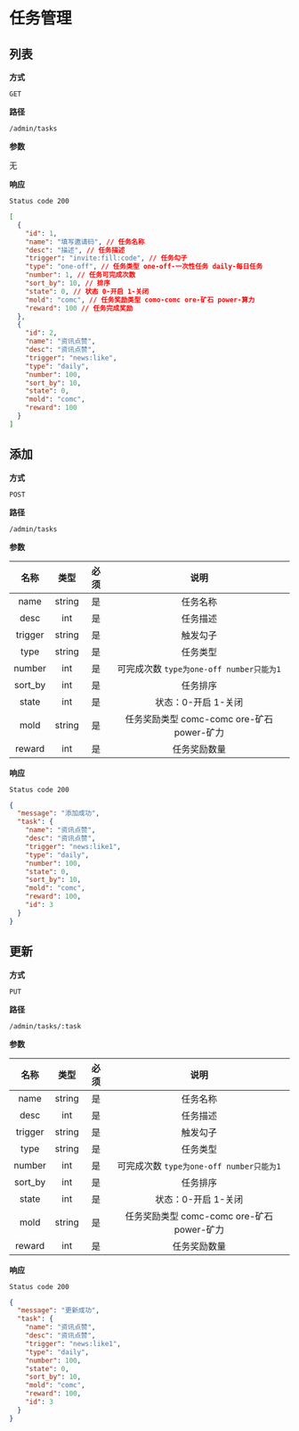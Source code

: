 # 任务管理

## 列表

**方式**

`GET`

**路径**

`/admin/tasks`

**参数**

无

**响应**

`Status code 200`

```json
[
  {
    "id": 1,
    "name": "填写邀请码", // 任务名称
    "desc": "描述", // 任务描述
    "trigger": "invite:fill:code", // 任务勾子
    "type": "one-off", // 任务类型 one-off-一次性任务 daily-每日任务
    "number": 1, // 任务可完成次数
    "sort_by": 10, // 排序
    "state": 0, // 状态 0-开启 1-关闭
    "mold": "comc", // 任务奖励类型 como-comc ore-矿石 power-算力
    "reward": 100 // 任务完成奖励
  },
  {
    "id": 2,
    "name": "资讯点赞",
    "desc": "资讯点赞",
    "trigger": "news:like",
    "type": "daily",
    "number": 100,
    "sort_by": 10,
    "state": 0,
    "mold": "comc",
    "reward": 100
  }
]
```

## 添加

**方式**

`POST`

**路径**

`/admin/tasks`

**参数**

|  名称   |  类型  | 必须 |                    说明                    |
| :-----: | :----: | :--: | :----------------------------------------: |
|  name   | string |  是  |                  任务名称                  |
|  desc   |  int   |  是  |                  任务描述                  |
| trigger | string |  是  |                  触发勾子                  |
|  type   | string |  是  |                  任务类型                  |
| number  |  int   |  是  |  可完成次数 `type为one-off number只能为1`  |
| sort_by |  int   |  是  |                  任务排序                  |
|  state  |  int   |  是  |            状态：0-开启 1-关闭             |
|  mold   | string |  是  | 任务奖励类型 comc-comc ore-矿石 power-矿力 |
| reward  |  int   |  是  |                任务奖励数量                |

**响应**

`Status code 200`

```json
{
  "message": "添加成功",
  "task": {
    "name": "资讯点赞",
    "desc": "资讯点赞",
    "trigger": "news:like1",
    "type": "daily",
    "number": 100,
    "state": 0,
    "sort_by": 10,
    "mold": "comc",
    "reward": 100,
    "id": 3
  }
}
```

## 更新

**方式**

`PUT`

**路径**

`/admin/tasks/:task`

**参数**

|  名称   |  类型  | 必须 |                    说明                    |
| :-----: | :----: | :--: | :----------------------------------------: |
|  name   | string |  是  |                  任务名称                  |
|  desc   |  int   |  是  |                  任务描述                  |
| trigger | string |  是  |                  触发勾子                  |
|  type   | string |  是  |                  任务类型                  |
| number  |  int   |  是  |  可完成次数 `type为one-off number只能为1`  |
| sort_by |  int   |  是  |                  任务排序                  |
|  state  |  int   |  是  |            状态：0-开启 1-关闭             |
|  mold   | string |  是  | 任务奖励类型 comc-comc ore-矿石 power-矿力 |
| reward  |  int   |  是  |                任务奖励数量                |

**响应**

`Status code 200`

```json
{
  "message": "更新成功",
  "task": {
    "name": "资讯点赞",
    "desc": "资讯点赞",
    "trigger": "news:like1",
    "type": "daily",
    "number": 100,
    "state": 0,
    "sort_by": 10,
    "mold": "comc",
    "reward": 100,
    "id": 3
  }
}
```
